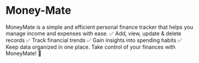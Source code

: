 # Money-Mate
MoneyMate is a simple and efficient personal finance tracker that helps you manage income and expenses with ease. ✅ Add, view, update &amp; delete records ✅ Track financial trends ✅ Gain insights into spending habits ✅ Keep data organized in one place. Take control of your finances with MoneyMate! 🚀
